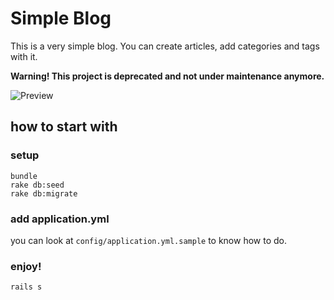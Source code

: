 # Simple Blog
This is a very simple blog. You can create articles, add categories and tags with it.

**Warning! This project is deprecated and not under maintenance anymore.**

![Preview](https://i.imgur.com/iIubLZj.jpg)

## how to start with
### setup
```
bundle
rake db:seed
rake db:migrate
```
### add application.yml 
you can look at `config/application.yml.sample` to know how to do.

### enjoy!
```
rails s
```
